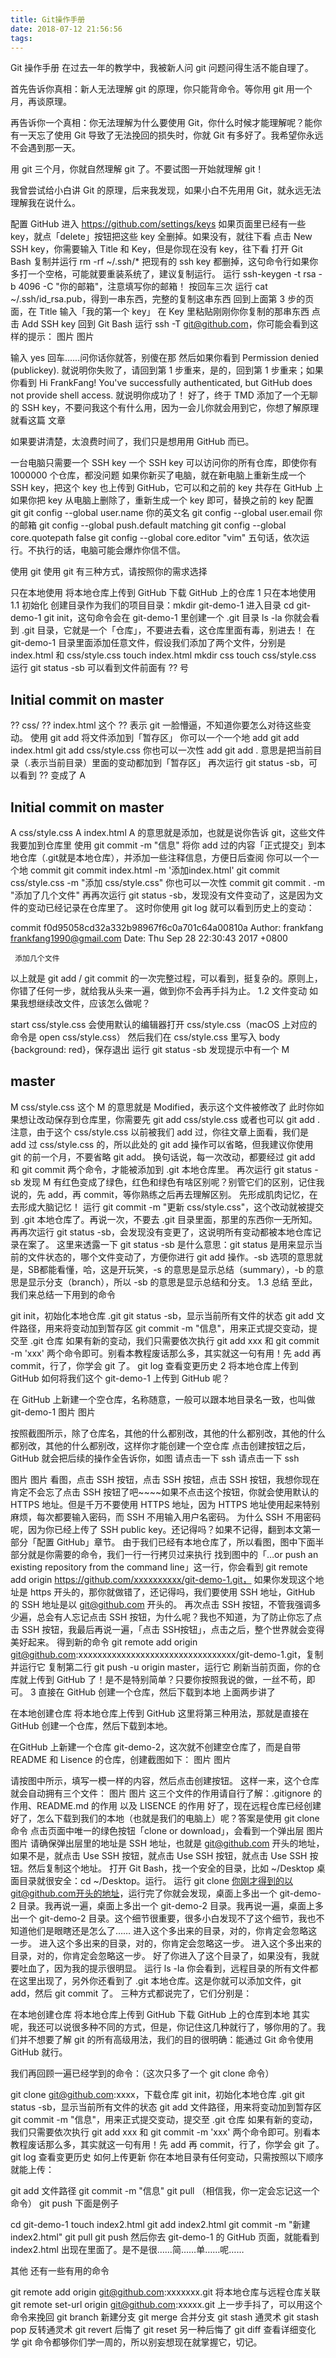 ```yaml
---
title: Git操作手册
date: 2018-07-12 21:56:56
tags:
---
```

Git 操作手册
在过去一年的教学中，我被新人问 git 问题问得生活不能自理了。

首先告诉你真相：新人无法理解 git 的原理，你只能背命令。等你用 git 用一个月，再谈原理。

再告诉你一个真相：你无法理解为什么要使用 Git，你什么时候才能理解呢？能你有一天忘了使用 Git 导致了无法挽回的损失时，你就 Git 有多好了。我希望你永远不会遇到那一天。

用 git 三个月，你就自然理解 git 了。不要试图一开始就理解 git！
<!--more-->
我曾尝试给小白讲 Git 的原理，后来我发现，如果小白不先用用 Git，就永远无法理解我在说什么。

配置 GitHub
进入 https://github.com/settings/keys
如果页面里已经有一些 key，就点「delete」按钮把这些 key 全删掉。如果没有，就往下看
点击 New SSH key，你需要输入 Title 和 Key，但是你现在没有 key，往下看
打开 Git Bash
复制并运行 rm -rf ~/.ssh/* 把现有的 ssh key 都删掉，这句命令行如果你多打一个空格，可能就要重装系统了，建议复制运行。
运行 ssh-keygen -t rsa -b 4096 -C "你的邮箱"，注意填写你的邮箱！
按回车三次
运行 cat ~/.ssh/id_rsa.pub，得到一串东西，完整的复制这串东西
回到上面第 3 步的页面，在 Title 输入「我的第一个 key」
在 Key 里粘贴刚刚你你复制的那串东西
点击 Add SSH key
回到 Git Bash
运行 ssh -T git@github.com，你可能会看到这样的提示：
图片
图片

输入 yes 回车……问你话你就答，别傻在那
然后如果你看到 Permission denied (publickey). 就说明你失败了，请回到第 1 步重来，是的，回到第 1 步重来；如果你看到 Hi FrankFang! You've successfully authenticated, but GitHub does not provide shell access. 就说明你成功了！
好了，终于 TMD 添加了一个无聊的 SSH key，不要问我这个有什么用，因为一会儿你就会用到它，你想了解原理就看这篇 文章

如果要讲清楚，太浪费时间了，我们只是想用用 GitHub 而已。

一台电脑只需要一个 SSH key
一个 SSH key 可以访问你的所有仓库，即使你有 1000000 个仓库，都没问题
如果你新买了电脑，就在新电脑上重新生成一个 SSH key，把这个 key 也上传到 GitHub，它可以和之前的 key 共存在 GitHub 上
如果你把 key 从电脑上删除了，重新生成一个 key 即可，替换之前的 key
配置 git
git config --global user.name 你的英文名
git config --global user.email 你的邮箱
git config --global push.default matching
git config --global core.quotepath false
git config --global core.editor "vim"
五句话，依次运行。不执行的话，电脑可能会爆炸你信不信。

使用 git
使用 git 有三种方式，请按照你的需求选择

只在本地使用
将本地仓库上传到 GitHub
下载 GitHub 上的仓库
1 只在本地使用
1.1 初始化
创建目录作为我们的项目目录：mkdir git-demo-1
进入目录 cd git-demo-1
git init，这句命令会在 git-demo-1 里创建一个 .git 目录
ls -la 你就会看到 .git 目录，它就是一个「仓库」，不要进去看，这仓库里面有毒，别进去！
在 git-demo-1 目录里面添加任意文件，假设我们添加了两个文件，分别是 index.html 和 css/style.css
touch index.html
mkdir css
touch css/style.css
运行 git status -sb 可以看到文件前面有 ?? 号
 ## Initial commit on master
 ?? css/
 ?? index.html
这个 ?? 表示 git 一脸懵逼，不知道你要怎么对待这些变动。
使用 git add 将文件添加到「暂存区」
你可以一个一个地 add
git add index.html
git add css/style.css
你也可以一次性 add
git add . 意思是把当前目录（.表示当前目录）里面的变动都加到「暂存区」
再次运行 git status -sb，可以看到 ?? 变成了 A
 ## Initial commit on master
 A  css/style.css
 A  index.html
A 的意思就是添加，也就是说你告诉 git，这些文件我要加到仓库里
使用 git commit -m "信息" 将你 add 过的内容「正式提交」到本地仓库（.git就是本地仓库），并添加一些注释信息，方便日后查阅
你可以一个一个地 commit
git commit index.html -m '添加index.html'
git commit css/style.css -m "添加 css/style.css"
你也可以一次性 commit
git commit . -m "添加了几个文件"
再再次运行 git status -sb，发现没有文件变动了，这是因为文件的变动已经记录在仓库里了。
这时你使用 git log 就可以看到历史上的变动：

 commit f0d95058cd32a332b98967f6c0a701c64a00810a
 Author: frankfang <frankfang1990@gmail.com>
 Date:   Thu Sep 28 22:30:43 2017 +0800

     添加几个文件

以上就是 git add / git commit 的一次完整过程，可以看到，挺复杂的。原则上，你错了任何一步，就给我从头来一遍，做到你不会再手抖为止。
1.2 文件变动
如果我想继续改文件，应该怎么做呢？

start css/style.css 会使用默认的编辑器打开 css/style.css（macOS 上对应的命令是 open css/style.css）
然后我们在 css/style.css 里写入 body {background: red}，保存退出
运行 git status -sb 发现提示中有一个 M
 ## master
 M css/style.css
这个 M 的意思就是 Modified，表示这个文件被修改了
此时你如果想让改动保存到仓库里，你需要先 git add css/style.css 或者也可以 git add .
注意，由于这个 css/style.css 以前被我们 add 过，你往文章上面看，我们是 add 过 css/style.css 的，所以此处的 git add 操作可以省略，但我建议你使用 git 的前一个月，不要省略 git add。
换句话说，每一次改动，都要经过 git add 和 git commit 两个命令，才能被添加到 .git 本地仓库里。
再次运行 git status -sb 发现 M 有红色变成了绿色，红色和绿色有啥区别呢？别管它们的区别，记住我说的，先 add，再 commit，等你熟练之后再去理解区别。
先形成肌肉记忆，在去形成大脑记忆！
运行 git commit -m "更新 css/style.css"，这个改动就被提交到 .git 本地仓库了。再说一次，不要去 .git 目录里面，那里的东西你一无所知。
再再次运行 git status -sb，会发现没有变更了，这说明所有变动都被本地仓库记录在案了。
这里来透露一下 git status -sb 是什么意思：git status 是用来显示当前的文件状态的，哪个文件变动了，方便你进行 git add 操作。-sb 选项的意思就是，SB都能看懂，哈，这是开玩笑，-s 的意思是显示总结（summary），-b 的意思是显示分支（branch），所以 -sb 的意思是显示总结和分支。
1.3 总结
至此，我们来总结一下用到的命令

git init，初始化本地仓库 .git
git status -sb，显示当前所有文件的状态
git add 文件路径，用来将变动加到暂存区
git commit -m "信息"，用来正式提交变动，提交至 .git 仓库
如果有新的变动，我们只需要依次执行 git add xxx 和 git commit -m 'xxx' 两个命令即可。别看本教程废话那么多，其实就这一句有用！先 add 再 commit，行了，你学会 git 了。
git log 查看变更历史
2 将本地仓库上传到 GitHub
如何将我们这个 git-demo-1 上传到 GitHub 呢？

在 GitHub 上新建一个空仓库，名称随意，一般可以跟本地目录名一致，也叫做 git-demo-1
图片
图片

按照截图所示，除了仓库名，其他的什么都别改，其他的什么都别改，其他的什么都别改，其他的什么都别改，这样你才能创建一个空仓库
点击创建按钮之后，GitHub 就会把后续的操作全告诉你，如图
请点击一下 ssh
请点击一下 ssh

图片
图片
看图，点击 SSH 按钮，点击 SSH 按钮，点击 SSH 按钮，我想你现在肯定不会忘了点击 SSH 按钮了吧~~~~如果不点击这个按钮，你就会使用默认的 HTTPS 地址。但是千万不要使用 HTTPS 地址，因为 HTTPS 地址使用起来特别麻烦，每次都要输入密码，而 SSH 不用输入用户名密码。
为什么 SSH 不用密码呢，因为你已经上传了 SSH public key。还记得吗？如果不记得，翻到本文第一部分「配置 GitHub」章节。
由于我们已经有本地仓库了，所以看图，图中下面半部分就是你需要的命令，我们一行一行拷贝过来执行
找到图中的「…or push an existing repository from the command line」这一行，你会看到 git remote add origin https://github.com/xxxxxxxxxx/git-demo-1.git， 如果你发现这个地址是 https 开头的，那你就做错了，还记得吗，我们要使用 SSH 地址，GitHub 的 SSH 地址是以 git@github.com 开头的。
再次点击 SSH 按钮，不管我强调多少遍，总会有人忘记点击 SSH 按钮，为什么呢？我也不知道，为了防止你忘了点击 SSH 按钮，我最后再说一遍，「点击 SSH按钮」，点击之后，整个世界就会变得美好起来。
得到新的命令 git remote add origin git@github.com:xxxxxxxxxxxxxxxxxxxxxxxxxxxxxxxxx/git-demo-1.git，复制并运行它
复制第二行 git push -u origin master，运行它
刷新当前页面，你的仓库就上传到 GitHub 了！是不是特别简单？只要你按照我说的做，一丝不苟，即可。
3 直接在 GitHub 创建一个仓库，然后下载到本地
上面两步讲了

在本地创建仓库
将本地仓库上传到 GitHub
这里将第三种用法，那就是直接在 GitHub 创建一个仓库，然后下载到本地。

在GitHub 上新建一个仓库 git-demo-2，这次就不创建空仓库了，而是自带 README 和 Lisence 的仓库，创建截图如下：
图片
图片

请按图中所示，填写一模一样的内容，然后点击创建按钮。
这样一来，这个仓库就会自动拥有三个文件：
图片
图片
这三个文件的作用请自行了解：.gitignore 的作用、README.md 的作用 以及 LISENCE 的作用
好了，现在远程仓库已经创建好了，怎么下载到我们的本地（也就是我们的电脑上）呢？答案是使用 git clone 命令
点击页面中唯一的绿色按钮「clone or download」，会看到一个弹出层
图片
图片
请确保弹出层里的地址是 SSH 地址，也就是 git@github.com 开头的地址，如果不是，就点击 Use SSH 按钮，就点击 Use SSH 按钮，就点击 Use SSH 按钮。然后复制这个地址。
打开 Git Bash，找一个安全的目录，比如 ~/Desktop 桌面目录就很安全：cd ~/Desktop。运行。
运行 git clone 你刚才得到的以git@github.com开头的地址，运行完了你就会发现，桌面上多出一个 git-demo-2 目录。我再说一遍，桌面上多出一个 git-demo-2 目录。我再说一遍，桌面上多出一个 git-demo-2 目录。这个细节很重要，很多小白发现不了这个细节，我也不知道他们是眼瞎还是怎么了……
进入这个多出来的目录，对的，你肯定会忽略这一步。
进入这个多出来的目录，对的，你肯定会忽略这一步。
进入这个多出来的目录，对的，你肯定会忽略这一步。
好了你进入了这个目录了，如果没有，我就要吐血了，因为我的提示很明显。
运行 ls -la 你会看到，远程目录的所有文件都在这里出现了，另外你还看到了 .git 本地仓库。这是你就可以添加文件，git add，然后 git commit 了。
三种方式都说完了，它们分别是：

在本地创建仓库
将本地仓库上传到 GitHub
下载 GitHub 上的仓库到本地
其实呢，我还可以说很多种不同的方式，但是，你记住这几种就行了，够你用的了。我们并不想要了解 git 的所有高级用法，我们的目的很明确：能通过 Git 命令使用 GitHub 就行。

我们再回顾一遍已经学到的命令：（这次只多了一个 git clone 命令）

git clone git@github.com:xxxx，下载仓库
git init，初始化本地仓库 .git
git status -sb，显示当前所有文件的状态
git add 文件路径，用来将变动加到暂存区
git commit -m "信息"，用来正式提交变动，提交至 .git 仓库
如果有新的变动，我们只需要依次执行 git add xxx 和 git commit -m 'xxx' 两个命令即可。别看本教程废话那么多，其实就这一句有用！先 add 再 commit，行了，你学会 git 了。
git log 查看变更历史
如何上传更新
你在本地目录有任何变动，只需按照以下顺序就能上传：

git add 文件路径
git commit -m "信息"
git pull （相信我，你一定会忘记这一个命令）
git push
下面是例子

cd git-demo-1
touch index2.html
git add index2.html
git commit -m "新建 index2.html"
git pull
git push
然后你去 git-demo-1 的 GitHub 页面，就能看到 index2.html 出现在里面了。是不是很……简……单……呢……

其他
还有一些有用的命令

git remote add origin git@github.com:xxxxxxx.git 将本地仓库与远程仓库关联
git remote set-url origin git@github.com:xxxxx.git 上一步手抖了，可以用这个命令来挽回
git branch 新建分支
git merge 合并分支
git stash 通灵术
git stash pop 反转通灵术
git revert 后悔了
git reset 另一种后悔了
git diff 查看详细变化
学 git 命令都够你们学一周的，所以别妄想现在就掌握它，切记。